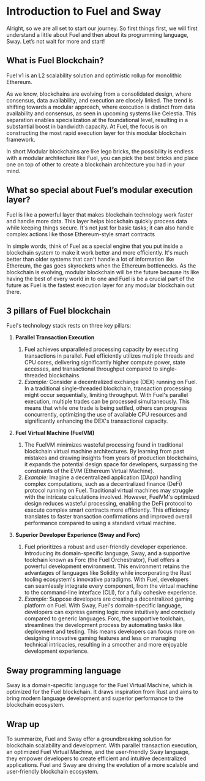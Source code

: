 # Introduction to Fuel and Sway

Alright, so we are all set to start our journey. So first things first, we will first understand a little about Fuel and then about its programming language, Sway. Let’s not wait for more and start!

## What is Fuel Blockchain?

Fuel v1 is an L2 scalability solution and optimistic rollup for monolithic Ethereum. 

As we know, blockchains are evolving from a consolidated design, where consensus, data availability, and execution are closely linked. The trend is shifting towards a modular approach, where execution is distinct from data availability and consensus, as seen in upcoming systems like Celestia. This separation enables specialization at the foundational level, resulting in a substantial boost in bandwidth capacity. At Fuel, the focus is on constructing the most rapid execution layer for this modular blockchain framework.

In short Modular blockchains are like lego bricks, the possibility is endless with a modular architecture like Fuel, you can pick the best bricks and place one on top of other to create a blockchain architecture you had in your mind.

## What so special about Fuel’s modular execution layer?

Fuel is like a powerful layer that makes blockchain technology work faster and handle more data. This layer helps blockchain quickly process data while keeping things secure. It's not just for basic tasks; it can also handle complex actions like those Ethereum-style smart contracts

In simple words, think of Fuel as a special engine that you put inside a blockchain system to make it work better and more efficiently. It's much better than older systems that can't handle a lot of information like Ethereum, the gas goes skyrockets when the Ethereum bottlenecks. As the blockchain is evolving, modular blockchain will be the future because its like having the best of every world in to one and Fuel is be a crucial part of the future as Fuel is the fastest execution layer for any modular blockchain out there.

## 3 pillars of Fuel blockchain

Fuel's technology stack rests on three key pillars:

1. **Parallel Transaction Execution**
    1. Fuel achieves unparalleled processing capacity by executing transactions in parallel. Fuel efficiently utilizes multiple threads and CPU cores, delivering significantly higher compute power, state accesses, and transactional throughput compared to single-threaded blockchains.
    2. *Example:* Consider a decentralized exchange (DEX) running on Fuel. In a traditional single-threaded blockchain, transaction processing might occur sequentially, limiting throughput. With Fuel's parallel execution, multiple trades can be processed simultaneously. This means that while one trade is being settled, others can progress concurrently, optimizing the use of available CPU resources and significantly enhancing the DEX's transactional capacity.
    
2. **Fuel Virtual Machine (FuelVM)**
    1. The FuelVM minimizes wasteful processing found in traditional blockchain virtual machine architectures. By learning from past mistakes and drawing insights from years of production blockchains, it expands the potential design space for developers, surpassing the constraints of the EVM (Ethereum Virtual Machine).
    2. *Example:* Imagine a decentralized application (DApp) handling complex computations, such as a decentralized finance (DeFi) protocol running on Fuel. Traditional virtual machines may struggle with the intricate calculations involved. However, FuelVM's optimized design reduces wasteful processing, enabling the DeFi protocol to execute complex smart contracts more efficiently. This efficiency translates to faster transaction confirmations and improved overall performance compared to using a standard virtual machine.
3. **Superior Developer Experience (Sway and Forc)**
    1. Fuel prioritizes a robust and user-friendly developer experience. Introducing its domain-specific language, Sway, and a supportive toolchain known as Forc (the Fuel Orchestrator), Fuel offers a powerful development environment. This environment retains the advantages of languages like Solidity while incorporating the Rust tooling ecosystem's innovative paradigms. With Fuel, developers can seamlessly integrate every component, from the virtual machine to the command-line interface (CLI), for a fully cohesive experience.
    2. *Example:* Suppose developers are creating a decentralized gaming platform on Fuel. With Sway, Fuel's domain-specific language, developers can express gaming logic more intuitively and concisely compared to generic languages. Forc, the supportive toolchain, streamlines the development process by automating tasks like deployment and testing. This means developers can focus more on designing innovative gaming features and less on managing technical intricacies, resulting in a smoother and more enjoyable development experience.

## Sway programming language

Sway is a domain-specific language for the Fuel Virtual Machine, which is optimized for the Fuel blockchain. It draws inspiration from Rust and aims to bring modern language development and superior performance to the blockchain ecosystem.

## Wrap up

To summarize, Fuel and Sway offer a groundbreaking solution for blockchain scalability and development. With parallel transaction execution, an optimized Fuel Virtual Machine, and the user-friendly Sway language, they empower developers to create efficient and intuitive decentralized applications. Fuel and Sway are driving the evolution of a more scalable and user-friendly blockchain ecosystem.